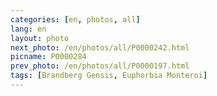 ```yaml
---
categories: [en, photos, all]
lang: en
layout: photo
next_photo: /en/photos/all/P0000242.html
picname: P0000284
prev_photo: /en/photos/all/P0000197.html
tags: [Brandberg Gensis, Euphorbia Monteroi]
---
```

